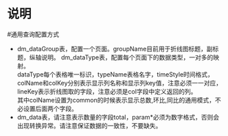 说明
=====
#通用查询配置方式
* dm_dataGroup表，配置一个页面。groupName目前用于折线图标题，副标题，纵轴说明。
        dm_dataType表，配置每个页面下的数据类型，一对多的映射。<br/>
        dataType每个表格唯一标识，typeName表格名字，timeStyle时间格式，colName和colKey分别表示显示列名称和显示列key值，注意必须一一对应，lineKey表示折线图取的字段，注意必须是col字段中定义返回的列。<br/>
        其中colName设置为common的时候表示显示总数,环比,同比的通用模式，不必设置后面两个字段。
* dm_data表，请注意表示数量的字段total，param*必须为数字格式，否则会出现转换异常。请注意保证数据的一致性，不要缺失。

